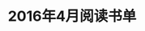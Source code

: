 ---
layout: book
title: 2016年4月阅读书单
category: 读书
keywords: 阅读,书单,2016
books: 
    - title: 必然
      status: 已读
      author: 凯文.凯利  周峰 / 董理 / 金阳 
      publisher: 电子工业出版社
      language: 中文
      link: https://book.douban.com/subject/26658379/ 
      cover: https://img3.doubanio.com/lpic/s28377994.jpg
      description: 

    - title: 大数据时代
      status: 已读
      author: 维克托.迈尔.舍恩伯格周涛
      publisher: 浙江人民出版社
      language: 中文
      link: https://book.douban.com/subject/20429677/  
      cover: https://img3.doubanio.com/lpic/s24574862.jpg
      description: 

    - title: 蚂蚁
      status: 已读
      author: 贝尔纳·韦尔贝尔 蔡孟贞
      publisher: 新世纪出版社
      language: 中文
      link: https://book.douban.com/subject/1075245/  
      cover: https://img3.doubanio.com/mpic/s26011890.jpg
      description: 
---